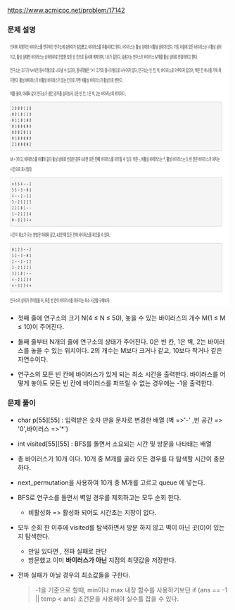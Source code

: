 https://www.acmicpc.net/problem/17142

### 문제 설명

<img src="./img.png" width="900" height="600">

- 첫째 줄에 연구소의 크기 N(4 ≤ N ≤ 50), 놓을 수 있는 바이러스의 개수 M(1 ≤ M ≤ 10)이 주어진다.

- 둘째 줄부터 N개의 줄에 연구소의 상태가 주어진다. 0은 빈 칸, 1은 벽, 2는 바이러스를 놓을 수 있는 위치이다. 2의 개수는 M보다 크거나 같고, 10보다 작거나 같은 자연수이다.

- 연구소의 모든 빈 칸에 바이러스가 있게 되는 최소 시간을 출력한다. 바이러스를 어떻게 놓아도 모든 빈 칸에 바이러스를 퍼뜨릴 수 없는 경우에는 -1을 출력한다.

### 문제 풀이

- char p[55][55] : 입력받은 숫자 판을 문자로 변경한 배열 (벽 =>'-' ,빈 공간 => '0',바이러스 =>'\*')
- int visited[55][55] : BFS를 돌면서 소요되는 시간 및 방문을 나타태는 배열

- 총 바이러스가 10개 이다. 10개 중 M개를 골라 모든 경우를 다 탐색할 시간이 충분하다.
- next_permutation을 사용하여 10개 중 M개를 고르고 queue 에 넣는다.
- BFS로 연구소를 돌면서 벽일 경우를 제회하고는 모두 순회 한다.
  - 비활성화 => 활성화 되어도 시간초는 지장이 없다.
- 모두 순회 한 이후에 visited를 탐색하면서 방문 하지 않고 벽이 아닌 곳(0)이 있는지 탐색한다.
  - 만일 있다면 , 전파 실패로 판단
  - 방문했고 이미 **바이러스가 아닌** 지점의 최댓값을 저장한다.
- 전파 실패가 아닐 경우의 최소값들을 구한다.
  > -1을 기준으로 할때, min이나 max 내장 함수를 사용하기보단 if (ans == -1 || temp < ans) 조건문을 사용해야 실수를 잡을 수 있다.

